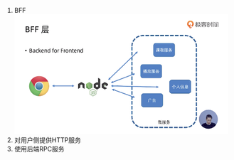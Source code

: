 1. BFF
  ![image-20200526235101262](../../imgs/image-20200526235101262.png)
  1. 对用户侧提供HTTP服务
  2. 使用后端RPC服务

